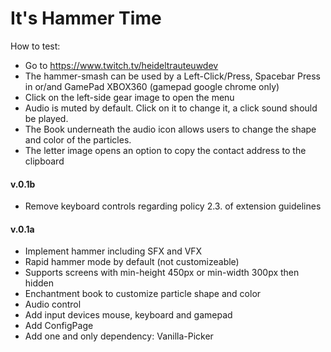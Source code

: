 # It's Hammer Time

How to test:

-   Go to https://www.twitch.tv/heideltrauteuwdev
-   The hammer-smash can be used by a Left-Click/Press, Spacebar Press in or/and GamePad XBOX360 (gamepad google chrome only)
-   Click on the left-side gear image to open the menu
-   Audio is muted by default. Click on it to change it, a click sound should be played.
-   The Book underneath the audio icon allows users to change the shape and color of the particles.
-   The letter image opens an option to copy the contact address to the clipboard

#### v.0.1b

-   Remove keyboard controls regarding policy 2.3. of extension guidelines

#### v.0.1a

-   Implement hammer including SFX and VFX
-   Rapid hammer mode by default (not customizeable)
-   Supports screens with min-height 450px or min-width 300px then hidden
-   Enchantment book to customize particle shape and color
-   Audio control
-   Add input devices mouse, keyboard and gamepad
-   Add ConfigPage
-   Add one and only dependency: Vanilla-Picker

